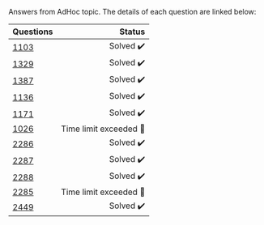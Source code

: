 Answers from AdHoc topic. The details of each question are linked below:

| Questions | Status                              |
|-----------|-----------------------------------------------------------------------------------------------:| 
| [1103](https://www.beecrowd.com.br/judge/en/problems/view/1103)      | Solved :heavy_check_mark:           |
| [1329](https://www.beecrowd.com.br/judge/en/problems/view/1329)      | Solved :heavy_check_mark:           |
| [1387](https://www.beecrowd.com.br/judge/en/problems/view/1387)      | Solved :heavy_check_mark:           |
| [1136](https://www.beecrowd.com.br/judge/en/problems/view/1136)      | Solved :heavy_check_mark:           |
| [1171](https://www.beecrowd.com.br/judge/en/problems/view/1171)      | Solved :heavy_check_mark:           |
| [1026](https://www.beecrowd.com.br/judge/en/problems/view/1026)      | Time limit exceeded :radio_button:        |
| [2286](https://www.beecrowd.com.br/judge/en/problems/view/2286)      | Solved :heavy_check_mark:       |
| [2287](https://www.beecrowd.com.br/judge/en/problems/view/2287)      | Solved :heavy_check_mark:       |
| [2288](https://www.beecrowd.com.br/judge/en/problems/view/2288)      | Solved :heavy_check_mark:   |
| [2285](https://www.beecrowd.com.br/judge/en/problems/view/2285)      | Time limit exceeded   :radio_button:   |
| [2449](https://www.beecrowd.com.br/judge/en/problems/view/2449)      | Solved   :heavy_check_mark:   |

